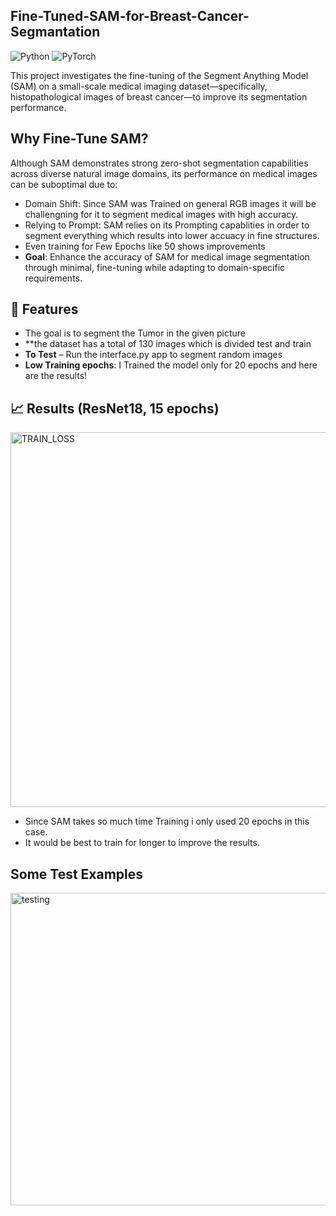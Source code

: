 ## Fine-Tuned-SAM-for-Breast-Cancer-Segmantation

![Python](https://img.shields.io/badge/Python-3.8%2B-blue)
![PyTorch](https://img.shields.io/badge/PyTorch-2.0%2B-red)

This project investigates the fine-tuning of the Segment Anything Model (SAM) on a small-scale medical imaging dataset—specifically, histopathological images of breast cancer—to improve its segmentation performance.

## Why Fine-Tune SAM?
Although SAM demonstrates strong zero-shot segmentation capabilities across diverse natural image domains, its performance on medical images can be suboptimal due to:
- Domain Shift: Since SAM was Trained on general RGB images it will be challengning for it to segment medical images with high accuracy.
- Relying to Prompt: SAM relies on its Prompting capablities in order to segment everything which results into lower accuacy in fine structures.
- Even training for Few Epochs like 50 shows improvements
- **Goal**: Enhance the accuracy of SAM for medical image segmentation through minimal, fine-tuning while adapting to domain-specific requirements.

## 📌  Features
-  The goal is to segment the Tumor in the given picture
-  **the dataset has a total of 130 images which is divided test and train
-  **To Test** – Run the interface.py app to segment random images
-  **Low Training epochs**: I Trained the model only for 20 epochs and here are the results!


## 📈 Results (ResNet18, 15 epochs)
<img width="1200" height="600" alt="TRAIN_LOSS" src="https://github.com/user-attachments/assets/323eb4ae-3fc1-4474-81b1-cdb2668d7025" />


- Since SAM takes so much time Training i only used 20 epochs in this case.
- It would be best to train for longer to improve the results.

  
## Some Test Examples
<img width="1500" height="500" alt="testing" src="https://github.com/user-attachments/assets/c1351e38-2ee3-400f-b8be-45a0ee94b0cb" />
